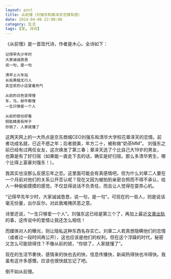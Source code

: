 ```yaml
---
layout: post
title: 从前慢（刘强东和章泽天恋情有感）
date: 2014-04-08 22:00:00
category: 生活
tags: [爱, 诗词]
---
```


《从前慢》是一首现代诗，作者是木心。全诗如下：

<!--more-->
    记得早先少年时
    大家诚诚恳恳
    说一句，是一句
    
    清早上火车站
    长街黑暗无行人
    卖豆浆的小店冒着热气
    
    从前的日色变得慢
    车，马，邮件都慢
    一生只够爱一个人
    
    从前的锁也好看
    钥匙精美有样子
    你锁了，人家就懂了

这两天网上的一大热点是京东商城CEO刘强东和清华大学校花章泽天的恋情。前者功成名就，已近不惑之年；后者貌美，年方二十，被称做“奶茶MM”。
刘强东之前已经有过两任女友，这次焕发了第三春；章泽天选了个比自己大19岁的男友，也算是有了好归宿（如果能一直走下去的话，确实是好归宿。那么多清华男生，哪个比得上富豪刘强东！）。

我其实也没那么反感忘年之恋。这里面可能会有真感情吧。但为什么刘章二人要在一个月前对他们的关系公开否认呢？现在又因为被拍到亲密合照而不得不承认，给人一种偷偷摸摸的感觉。不仅显得说话不负责任，而且让人觉得在耍弄心机。

“记得早先年少时，大家诚诚恳恳，说一句，是一句”。可现在的一些人，则是说话毫无份量，出尔反尔。对此我难掩厌恶之意。

诗里还说，“一生只够爱一个人”。刘强东这已经是第三个了，再加上最近[文章出轨](http://baike.baidu.com/view/12744679.htm)的事，这传说中的爱情让我还怎么相信！

而媒体对人的曝光，则让隐私这种东西名存实亡。刘章二人若真想隐瞒他们的恋情（或者过一段时间再公开），这也应该是他们的权利。但在这个浮躁的时代，秘密又怎么可能锁得住？不像从前的锁，“你锁了，人家就懂了”。

现在的生活节奏快，感情来的快也去的快，信息传播快，新闻热得快也冷得快。我虽有这许多感慨，应该也很快就忘记了吧。

倒不如从前慢。
